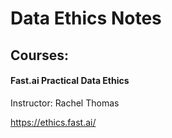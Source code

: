 # Data Ethics Notes


## Courses:

#### Fast.ai Practical Data Ethics

Instructor: Rachel Thomas

https://ethics.fast.ai/
